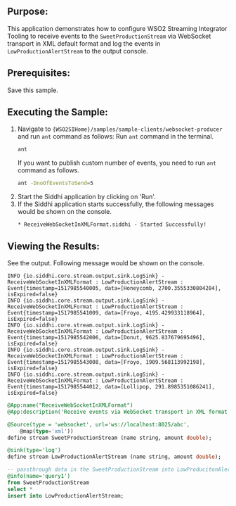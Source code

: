 ## Purpose:
This application demonstrates how to configure WSO2 Streaming Integrator Tooling to receive events to the `SweetProductionStream` via WebSocket transport in XML default format and log the events in `LowProductionAlertStream` to the output console.

## Prerequisites:
Save this sample.

## Executing the Sample:
1. Navigate to `{WSO2SIHome}/samples/sample-clients/websocket-producer` and run `ant` command as follows:
    Run `ant` command in the terminal.
    ```bash
    ant
    ```
    If you want to publish custom number of events, you need to run `ant` command as follows.
    ```bash
    ant -DnoOfEventsToSend=5
    ```
2. Start the Siddhi application by clicking on 'Run'.
3. If the Siddhi application starts successfully, the following messages would be shown on the console.
    ```
    * ReceiveWebSocketInXMLFormat.siddhi - Started Successfully!
    ```

## Viewing the Results:
See the output. Following message would be shown on the console.
```
INFO {io.siddhi.core.stream.output.sink.LogSink} - ReceiveWebSocketInXMLFormat : LowProductionAlertStream : Event{timestamp=1517985540005, data=[Honeycomb, 2700.3555330804284], isExpired=false}
INFO {io.siddhi.core.stream.output.sink.LogSink} - ReceiveWebSocketInXMLFormat : LowProductionAlertStream : Event{timestamp=1517985541009, data=[Froyo, 4195.429933118964], isExpired=false}
INFO {io.siddhi.core.stream.output.sink.LogSink} - ReceiveWebSocketInXMLFormat : LowProductionAlertStream : Event{timestamp=1517985542006, data=[Donut, 9625.837679695496], isExpired=false}
INFO {io.siddhi.core.stream.output.sink.LogSink} - ReceiveWebSocketInXMLFormat : LowProductionAlertStream : Event{timestamp=1517985543008, data=[Froyo, 1909.568113992198], isExpired=false}
INFO {io.siddhi.core.stream.output.sink.LogSink} - ReceiveWebSocketInXMLFormat : LowProductionAlertStream : Event{timestamp=1517985544012, data=[Lollipop, 291.8985351086241], isExpired=false}
```

```sql
@App:name("ReceiveWebSocketInXMLFormat")
@App:description('Receive events via WebSocket transport in XML format and view the output on the console.')

@Source(type = 'websocket', url='ws://localhost:8025/abc',
    @map(type='xml'))
define stream SweetProductionStream (name string, amount double);

@sink(type='log')
define stream LowProductionAlertStream (name string, amount double);

-- passthrough data in the SweetProductionStream into LowProducitonAlertStream
@info(name='query1')
from SweetProductionStream
select *
insert into LowProductionAlertStream;
```